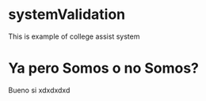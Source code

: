 # systemValidation
This is example of college assist system

# Ya pero Somos o no Somos?
Bueno si xdxdxdxd
